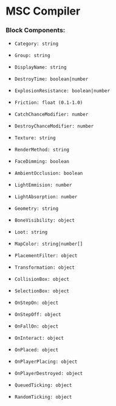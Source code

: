 # MSC Compiler
### Block Components:

- `Category: string`
- `Group: string`
- `DisplayName: string`
- `DestroyTime: boolean|number`
- `ExplosionResistance: boolean|number`
- `Friction: float (0.1-1.0)`
- `CatchChanceModifier: number`
- `DestroyChanceModifier: number`
- `Texture: string`
- `RenderMethod: string`
- `FaceDimming: boolean`
- `AmbientOcclusion: boolean`
- `LightEmmision: number`
- `LightAbsorption: number`
- `Geometry: string`
- `BoneVisibility: object`
- `Loot: string`
- `MapColor: string|number[]`
- `PlacementFilter: object`
- `Transformation: object`
- `CollisionBox: object`
- `SelectionBox: object`

- `OnStepOn: object`
- `OnStepOff: object`
- `OnFallOn: object`
- `OnInteract: object`
- `OnPlaced: object`
- `OnPlayerPlacing: object`
- `OnPlayerDestroyed: object`
- `QueuedTicking: object`
- `RandomTicking: object`

